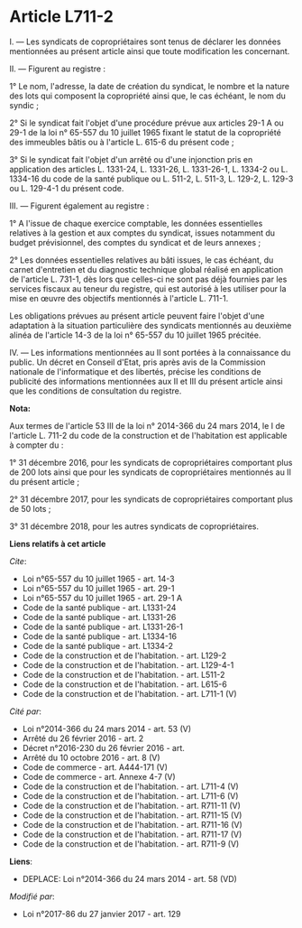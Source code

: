# Article L711-2

I. ― Les syndicats de copropriétaires sont tenus de déclarer les données mentionnées au présent article ainsi que toute
modification les concernant. 

II. ― Figurent au registre : 

1° Le nom, l'adresse, la date de création du syndicat, le nombre et la nature des lots qui composent la copropriété ainsi
que, le cas échéant, le nom du syndic ; 

2° Si le syndicat fait l'objet d'une procédure prévue aux articles 29-1 A ou 29-1 de la loi n° 65-557 du 10 juillet 1965
fixant le statut de la copropriété des immeubles bâtis ou à l'article L. 615-6 du présent code ; 

3° Si le syndicat fait l'objet d'un arrêté ou d'une injonction pris en application des articles L. 1331-24, L. 1331-26, L.
1331-26-1, L. 1334-2 ou L. 1334-16 du code de la santé publique ou L. 511-2, L. 511-3, L. 129-2, L. 129-3 ou L. 129-4-1 du
présent code. 

III. ― Figurent également au registre : 

1° A l'issue de chaque exercice comptable, les données essentielles relatives à la gestion et aux comptes du syndicat, issues
notamment du budget prévisionnel, des comptes du syndicat et de leurs annexes ; 

2° Les données essentielles relatives au bâti issues, le cas échéant, du carnet d'entretien et du diagnostic technique global
réalisé en application de l'article L. 731-1, dès lors que celles-ci ne sont pas déjà fournies par les services fiscaux au
teneur du registre, qui est autorisé à les utiliser pour la mise en œuvre des objectifs mentionnés à l'article L. 711-1. 

Les obligations prévues au présent article peuvent faire l'objet d'une adaptation à la situation particulière des syndicats
mentionnés au deuxième alinéa de l'article 14-3 de la loi n° 65-557 du 10 juillet 1965 précitée. 

IV. ― Les informations mentionnées au II sont portées à la connaissance du public. Un décret en Conseil d'Etat, pris après
avis de la Commission nationale de l'informatique et des libertés, précise les conditions de publicité des informations
mentionnées aux II et III du présent article ainsi que les conditions de consultation du registre.

**Nota:**

Aux termes de l'article 53 III de la loi n° 2014-366 du 24 mars 2014, le I de l'article L. 711-2 du code de la construction
et de l'habitation est applicable à compter du :

1° 31 décembre 2016, pour les syndicats de copropriétaires comportant plus de 200 lots ainsi que pour les syndicats de
copropriétaires mentionnés au II du présent article ;

2° 31 décembre 2017, pour les syndicats de copropriétaires comportant plus de 50 lots ;

3° 31 décembre 2018, pour les autres syndicats de copropriétaires.

**Liens relatifs à cet article**

_Cite_:

  - Loi n°65-557 du 10 juillet 1965 - art. 14-3
  - Loi n°65-557 du 10 juillet 1965 - art. 29-1
  - Loi n°65-557 du 10 juillet 1965 - art. 29-1 A
  - Code de la santé publique - art. L1331-24
  - Code de la santé publique - art. L1331-26
  - Code de la santé publique - art. L1331-26-1
  - Code de la santé publique - art. L1334-16
  - Code de la santé publique - art. L1334-2
  - Code de la construction et de l'habitation. - art. L129-2
  - Code de la construction et de l'habitation. - art. L129-4-1
  - Code de la construction et de l'habitation. - art. L511-2
  - Code de la construction et de l'habitation. - art. L615-6
  - Code de la construction et de l'habitation. - art. L711-1 (V)

_Cité par_:

  - Loi n°2014-366 du 24 mars 2014 - art. 53 (V)
  - Arrêté du 26 février 2016 - art. 2
  - Décret n°2016-230 du 26 février 2016 - art.
  - Arrêté du 10 octobre 2016 - art. 8 (V)
  - Code de commerce - art. A444-171 (V)
  - Code de commerce - art. Annexe 4-7 (V)
  - Code de la construction et de l'habitation. - art. L711-4 (V)
  - Code de la construction et de l'habitation. - art. L711-6 (V)
  - Code de la construction et de l'habitation. - art. R711-11 (V)
  - Code de la construction et de l'habitation. - art. R711-15 (V)
  - Code de la construction et de l'habitation. - art. R711-16 (V)
  - Code de la construction et de l'habitation. - art. R711-17 (V)
  - Code de la construction et de l'habitation. - art. R711-9 (V)

**Liens**:

  - DEPLACE: Loi n°2014-366 du 24 mars 2014 - art. 58 (VD)

_Modifié par_:

  - Loi n°2017-86 du 27 janvier 2017 - art. 129
